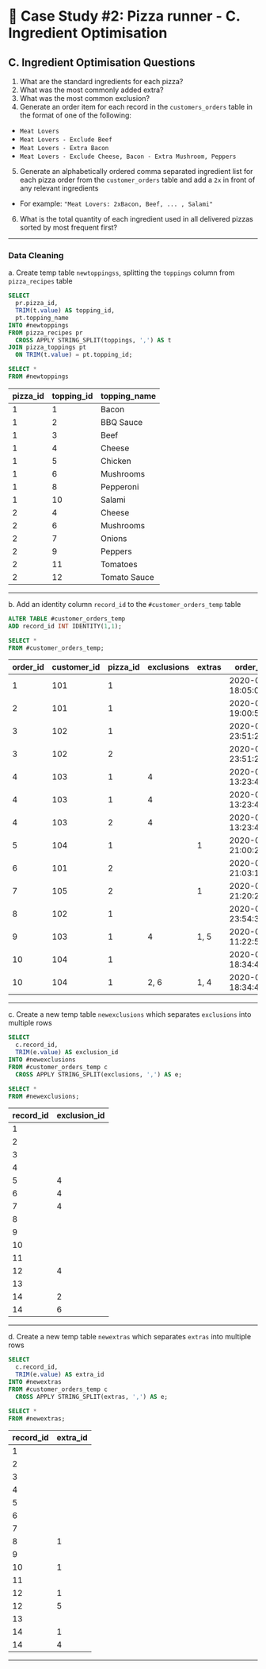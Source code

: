 # :pizza: Case Study #2: Pizza runner - C. Ingredient Optimisation

## C. Ingredient Optimisation Questions

1. What are the standard ingredients for each pizza?
2. What was the most commonly added extra?
3. What was the most common exclusion?
4. Generate an order item for each record in the `customers_orders` table in the format of one of the following:
- `Meat Lovers`
- `Meat Lovers - Exclude Beef`
- `Meat Lovers - Extra Bacon`
- `Meat Lovers - Exclude Cheese, Bacon - Extra Mushroom, Peppers`
5. Generate an alphabetically ordered comma separated ingredient list for each pizza order from the `customer_orders` table and add a `2x` in front of any relevant ingredients
- For example: `"Meat Lovers: 2xBacon, Beef, ... , Salami"`
6. What is the total quantity of each ingredient used in all delivered pizzas sorted by most frequent first?

***

### Data Cleaning

a. Create temp table `newtoppingss`, splitting the `toppings` column from `pizza_recipes` table

````sql
SELECT 
  pr.pizza_id,
  TRIM(t.value) AS topping_id,
  pt.topping_name
INTO #newtoppings
FROM pizza_recipes pr 
  CROSS APPLY STRING_SPLIT(toppings, ',') AS t 
JOIN pizza_toppings pt 
  ON TRIM(t.value) = pt.topping_id;

SELECT *
FROM #newtoppings
````

| pizza_id | topping_id | topping_name |
| -------- | ---------- | ------------ |
| 1        | 1          | Bacon        |
| 1        | 2          | BBQ Sauce    |
| 1        | 3          | Beef         |
| 1        | 4          | Cheese       |
| 1        | 5          | Chicken      |
| 1        | 6          | Mushrooms    |
| 1        | 8          | Pepperoni    |
| 1        | 10         | Salami       |
| 2        | 4          | Cheese       |
| 2        | 6          | Mushrooms    |
| 2        | 7          | Onions       |
| 2        | 9          | Peppers      |
| 2        | 11         | Tomatoes     |
| 2        | 12         | Tomato Sauce |

***

b. Add an identity column `record_id` to the `#customer_orders_temp` table 

````sql
ALTER TABLE #customer_orders_temp
ADD record_id INT IDENTITY(1,1);

SELECT *
FROM #customer_orders_temp;
````
  
| order_id | customer_id | pizza_id | exclusions | extras | order_time              | record_id  |
| -------- | ----------- | -------- | ---------- | ------ | ----------------------- | ---------- |
| 1        | 101         | 1        |            |        | 2020-01-01 18:05:02.000 | 1          |
| 2        | 101         | 1        |            |        | 2020-01-01 19:00:52.000 | 2          |
| 3        | 102         | 1        |            |        | 2020-01-02 23:51:23.000 | 3          |
| 3        | 102         | 2        |            |        | 2020-01-02 23:51:23.000 | 4          |
| 4        | 103         | 1        | 4          |        | 2020-01-04 13:23:46.000 | 5          |
| 4        | 103         | 1        | 4          |        | 2020-01-04 13:23:46.000 | 6          |
| 4        | 103         | 2        | 4          |        | 2020-01-04 13:23:46.000 | 7          |
| 5        | 104         | 1        |            | 1      | 2020-01-08 21:00:29.000 | 8          |
| 6        | 101         | 2        |            |        | 2020-01-08 21:03:13.000 | 9          |
| 7        | 105         | 2        |            | 1      | 2020-01-08 21:20:29.000 | 10         |
| 8        | 102         | 1        |            |        | 2020-01-09 23:54:33.000 | 11         |
| 9        | 103         | 1        | 4          | 1, 5   | 2020-01-10 11:22:59.000 | 12         |
| 10       | 104         | 1        |            |        | 2020-01-11 18:34:49.000 | 13         |
| 10       | 104         | 1        | 2, 6       | 1, 4   | 2020-01-11 18:34:49.000 | 14         |

***

c. Create a new temp table `newexclusions` which separates `exclusions` into multiple rows

````sql
SELECT 
  c.record_id,
  TRIM(e.value) AS exclusion_id
INTO #newexclusions 
FROM #customer_orders_temp c
  CROSS APPLY STRING_SPLIT(exclusions, ',') AS e;

SELECT *
FROM #newexclusions;
````

| record_id | exclusion_id  |
| --------- | ------------- |
| 1         |               |
| 2         |               |
| 3         |               |
| 4         |               |
| 5         | 4             |
| 6         | 4             |
| 7         | 4             |
| 8         |               |
| 9         |               |
| 10        |               |
| 11        |               |
| 12        | 4             |
| 13        |               |
| 14        | 2             |
| 14        | 6             |

*** 

d.  Create a new temp table `newextras` which separates `extras` into multiple rows

````sql
SELECT 
  c.record_id,
  TRIM(e.value) AS extra_id
INTO #newextras 
FROM #customer_orders_temp c
  CROSS APPLY STRING_SPLIT(extras, ',') AS e;

SELECT *
FROM #newextras;
````

| record_id | extra_id  |
|-----------|-----------|
| 1         |           |
| 2         |           |
| 3         |           |
| 4         |           |
| 5         |           |
| 6         |           |
| 7         |           |
| 8         | 1         |
| 9         |           |
| 10        | 1         |
| 11        |           |
| 12        | 1         |
| 12        | 5         |
| 13        |           |
| 14        | 1         |
| 14        | 4         |

***